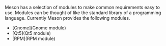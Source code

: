 Meson has a selection of modules to make common requirements easy to use. Modules can be thought of like the standard library of a programming language. Currently Meson provides the following modules.

* [Gnome](Gnome module)
* [Qt5](Qt5 module)
* [RPM](RPM module)

